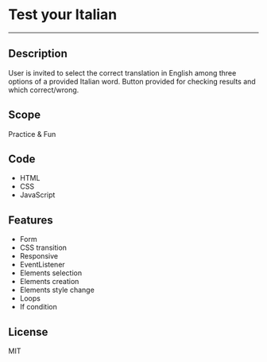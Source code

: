 # Test your Italian
***

## Description
User is invited to select the correct translation in English among three options of a provided Italian word. Button provided for checking results and which correct/wrong. 

## Scope
Practice & Fun

## Code
* HTML 
* CSS
* JavaScript

## Features
* Form
* CSS transition
* Responsive
* EventListener
* Elements selection
* Elements creation
* Elements style change
* Loops
* If condition

## License
MIT

